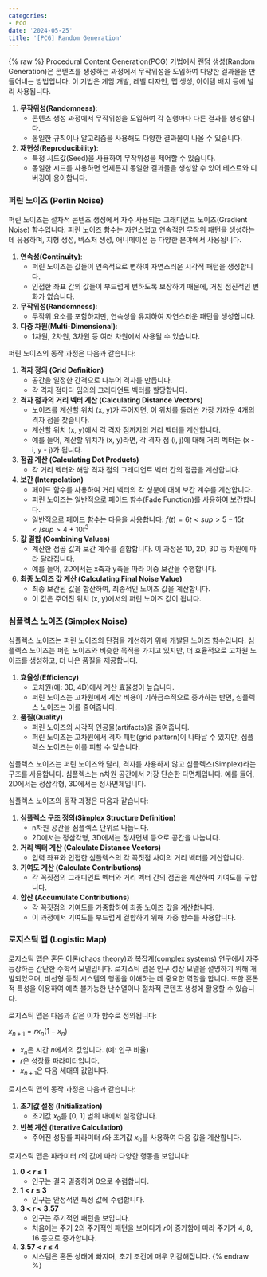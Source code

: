 ```yaml
---
categories:
- PCG
date: '2024-05-25'
title: '[PCG] Random Generation'
---
```


{% raw %}
Procedural Content Generation(PCG) 기법에서 랜덤 생성(Random Generation)은 콘텐츠를 생성하는 과정에서 무작위성을 도입하여 다양한 결과물을 만들어내는 방법입니다. 이 기법은 게임 개발, 레벨 디자인, 맵 생성, 아이템 배치 등에 널리 사용됩니다.

1. **무작위성(Randomness)**:
	- 콘텐츠 생성 과정에서 무작위성을 도입하여 각 실행마다 다른 결과를 생성합니다.
	- 동일한 규칙이나 알고리즘을 사용해도 다양한 결과물이 나올 수 있습니다.
2. **재현성(Reproducibility)**:
	- 특정 시드값(Seed)을 사용하여 무작위성을 제어할 수 있습니다.
	- 동일한 시드를 사용하면 언제든지 동일한 결과물을 생성할 수 있어 테스트와 디버깅이 용이합니다.

### 퍼린 노이즈 (Perlin Noise)
퍼린 노이즈는 절차적 콘텐츠 생성에서 자주 사용되는 그래디언트 노이즈(Gradient Noise) 함수입니다. 퍼린 노이즈 함수는 자연스럽고 연속적인 무작위 패턴을 생성하는 데 유용하며, 지형 생성, 텍스처 생성, 애니메이션 등 다양한 분야에서 사용됩니다.

1. **연속성(Continuity)**:
	- 퍼린 노이즈는 값들이 연속적으로 변하여 자연스러운 시각적 패턴을 생성합니다.
	- 인접한 좌표 간의 값들이 부드럽게 변하도록 보장하기 때문에, 거친 점진적인 변화가 없습니다.
2. **무작위성(Randomness)**:
	- 무작위 요소를 포함하지만, 연속성을 유지하여 자연스러운 패턴을 생성합니다.
3. **다중 차원(Multi-Dimensional)**:
	- 1차원, 2차원, 3차원 등 여러 차원에서 사용될 수 있습니다.

퍼린 노이즈의 동작 과정은 다음과 같습니다:

1. **격자 정의 (Grid Definition)**
	- 공간을 일정한 간격으로 나누어 격자를 만듭니다.
	- 각 격자 점마다 임의의 그래디언트 벡터를 할당합니다.
2. **격자 점과의 거리 벡터 계산 (Calculating Distance Vectors)**
	- 노이즈를 계산할 위치 (x, y)가 주어지면, 이 위치를 둘러싼 가장 가까운 4개의 격자 점을 찾습니다.
	- 계산할 위치 (x, y)에서 각 격자 점까지의 거리 벡터를 계산합니다.
	- 예를 들어, 계산할 위치가 (x, y)라면, 각 격자 점 (i, j)에 대해 거리 벡터는 (x - i, y - j)가 됩니다.
3. **점곱 계산 (Calculating Dot Products)**
	- 각 거리 벡터와 해당 격자 점의 그래디언트 벡터 간의 점곱을 계산합니다.
4. **보간 (Interpolation)**
	- 페이드 함수를 사용하여 거리 벡터의 각 성분에 대해 보간 계수를 계산합니다.
	- 퍼린 노이즈는 일반적으로 페이드 함수(Fade Function)를 사용하여 보간합니다.
	- 일반적으로 페이드 함수는 다음을 사용합니다: $f(t) = 6t<sup>5 - 15t</sup>4 + 10t^3$
5. **값 결합 (Combining Values)**
	- 계산한 점곱 값과 보간 계수를 결합합니다. 이 과정은 1D, 2D, 3D 등 차원에 따라 달라집니다.
	- 예를 들어, 2D에서는 x축과 y축을 따라 이중 보간을 수행합니다.
6. **최종 노이즈 값 계산 (Calculating Final Noise Value)**
	- 최종 보간된 값을 합산하여, 최종적인 노이즈 값을 계산합니다.
	- 이 값은 주어진 위치 (x, y)에서의 퍼린 노이즈 값이 됩니다.

### 심플렉스 노이즈 (Simplex Noise)
심플렉스 노이즈는 퍼린 노이즈의 단점을 개선하기 위해 개발된 노이즈 함수입니다. 심플렉스 노이즈는 퍼린 노이즈와 비슷한 목적을 가지고 있지만, 더 효율적으로 고차원 노이즈를 생성하고, 더 나은 품질을 제공합니다.

1. **효율성(Efficiency)**
	- 고차원(예: 3D, 4D)에서 계산 효율성이 높습니다.
	- 퍼린 노이즈는 고차원에서 계산 비용이 기하급수적으로 증가하는 반면, 심플렉스 노이즈는 이를 줄여줍니다.
2. **품질(Quality)**
	- 퍼린 노이즈의 시각적 인공물(artifacts)을 줄여줍니다.
	- 퍼린 노이즈는 고차원에서 격자 패턴(grid pattern)이 나타날 수 있지만, 심플렉스 노이즈는 이를 피할 수 있습니다.

심플렉스 노이즈는 퍼린 노이즈와 달리, 격자를 사용하지 않고 심플렉스(Simplex)라는 구조를 사용합니다. 심플렉스는 n차원 공간에서 가장 단순한 다면체입니다. 예를 들어, 2D에서는 정삼각형, 3D에서는 정사면체입니다.

심플렉스 노이즈의 동작 과정은 다음과 같습니다:

1. **심플렉스 구조 정의(Simplex Structure Definition)**
	- n차원 공간을 심플렉스 단위로 나눕니다.
	- 2D에서는 정삼각형, 3D에서는 정사면체 등으로 공간을 나눕니다.
2. **거리 벡터 계산 (Calculate Distance Vectors)**
	- 입력 좌표와 인접한 심플렉스의 각 꼭짓점 사이의 거리 벡터를 계산합니다.
3.  **기여도 계산 (Calculate Contributions)**
	- 각 꼭짓점의 그래디언트 벡터와 거리 벡터 간의 점곱을 계산하여 기여도를 구합니다.
4.  **합산 (Accumulate Contributions)**
	- 각 꼭짓점의 기여도를 가중합하여 최종 노이즈 값을 계산합니다.
	- 이 과정에서 기여도를 부드럽게 결합하기 위해 가중 함수를 사용합니다.

### 로지스틱 맵 (Logistic Map)
로지스틱 맵은 혼돈 이론(chaos theory)과 복잡계(complex systems) 연구에서 자주 등장하는 간단한 수학적 모델입니다. 로지스틱 맵은 인구 성장 모델을 설명하기 위해 개발되었으며, 비선형 동적 시스템의 행동을 이해하는 데 중요한 역할을 합니다. 또한 혼돈적 특성을 이용하여 예측 불가능한 난수열이나 절차적 콘텐츠 생성에 활용할 수 있습니다.

로지스틱 맵은 다음과 같은 이차 함수로 정의됩니다:

$x_{n+1} = r x_n (1 - x_n)$

- $x_n$은 시간 $n$에서의 값입니다. (예: 인구 비율)
- $r$은 성장률 파라미터입니다.
- $x_{n+1}$은 다음 세대의 값입니다.

로지스틱 맵의 동작 과정은 다음과 같습니다:

1. **초기값 설정 (Initialization)**
	- 초기값 $x_0$를 [0, 1] 범위 내에서 설정합니다.
2. **반복 계산 (Iterative Calculation)**
	- 주어진 성장률 파라미터 $r$와 초기값 $x_0$를 사용하여 다음 값을 계산합니다.

로지스틱 맵은 파라미터 $r$의 값에 따라 다양한 행동을 보입니다:

1. **0 < $r$ ≤ 1**
	- 인구는 결국 멸종하여 0으로 수렴합니다.
2. **1 < $r$ ≤ 3**
	- 인구는 안정적인 특정 값에 수렴합니다.
3. **3 < $r$ < 3.57**
	- 인구는 주기적인 패턴을 보입니다.
	- 처음에는 주기 2의 주기적인 패턴을 보이다가 $r$이 증가함에 따라 주기가 4, 8, 16 등으로 증가합니다.
4. **3.57 < $r$ ≤ 4**
	- 시스템은 혼돈 상태에 빠지며, 초기 조건에 매우 민감해집니다.
{% endraw %}